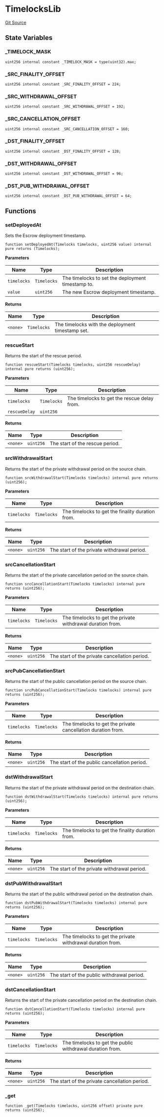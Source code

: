 # TimelocksLib
[Git Source](https://github.com/1inch/cross-chain-swap/blob/953335457652894d3aa7caf6353d8c55f2e2a675/contracts/libraries/TimelocksLib.sol)


## State Variables
### _TIMELOCK_MASK

```solidity
uint256 internal constant _TIMELOCK_MASK = type(uint32).max;
```


### _SRC_FINALITY_OFFSET

```solidity
uint256 internal constant _SRC_FINALITY_OFFSET = 224;
```


### _SRC_WITHDRAWAL_OFFSET

```solidity
uint256 internal constant _SRC_WITHDRAWAL_OFFSET = 192;
```


### _SRC_CANCELLATION_OFFSET

```solidity
uint256 internal constant _SRC_CANCELLATION_OFFSET = 160;
```


### _DST_FINALITY_OFFSET

```solidity
uint256 internal constant _DST_FINALITY_OFFSET = 128;
```


### _DST_WITHDRAWAL_OFFSET

```solidity
uint256 internal constant _DST_WITHDRAWAL_OFFSET = 96;
```


### _DST_PUB_WITHDRAWAL_OFFSET

```solidity
uint256 internal constant _DST_PUB_WITHDRAWAL_OFFSET = 64;
```


## Functions
### setDeployedAt

Sets the Escrow deployment timestamp.


```solidity
function setDeployedAt(Timelocks timelocks, uint256 value) internal pure returns (Timelocks);
```
**Parameters**

|Name|Type|Description|
|----|----|-----------|
|`timelocks`|`Timelocks`|The timelocks to set the deployment timestamp to.|
|`value`|`uint256`|The new Escrow deployment timestamp.|

**Returns**

|Name|Type|Description|
|----|----|-----------|
|`<none>`|`Timelocks`|The timelocks with the deployment timestamp set.|


### rescueStart

Returns the start of the rescue period.


```solidity
function rescueStart(Timelocks timelocks, uint256 rescueDelay) internal pure returns (uint256);
```
**Parameters**

|Name|Type|Description|
|----|----|-----------|
|`timelocks`|`Timelocks`|The timelocks to get the rescue delay from.|
|`rescueDelay`|`uint256`||

**Returns**

|Name|Type|Description|
|----|----|-----------|
|`<none>`|`uint256`|The start of the rescue period.|


### srcWithdrawalStart

Returns the start of the private withdrawal period on the source chain.


```solidity
function srcWithdrawalStart(Timelocks timelocks) internal pure returns (uint256);
```
**Parameters**

|Name|Type|Description|
|----|----|-----------|
|`timelocks`|`Timelocks`|The timelocks to get the finality duration from.|

**Returns**

|Name|Type|Description|
|----|----|-----------|
|`<none>`|`uint256`|The start of the private withdrawal period.|


### srcCancellationStart

Returns the start of the private cancellation period on the source chain.


```solidity
function srcCancellationStart(Timelocks timelocks) internal pure returns (uint256);
```
**Parameters**

|Name|Type|Description|
|----|----|-----------|
|`timelocks`|`Timelocks`|The timelocks to get the private withdrawal duration from.|

**Returns**

|Name|Type|Description|
|----|----|-----------|
|`<none>`|`uint256`|The start of the private cancellation period.|


### srcPubCancellationStart

Returns the start of the public cancellation period on the source chain.


```solidity
function srcPubCancellationStart(Timelocks timelocks) internal pure returns (uint256);
```
**Parameters**

|Name|Type|Description|
|----|----|-----------|
|`timelocks`|`Timelocks`|The timelocks to get the private cancellation duration from.|

**Returns**

|Name|Type|Description|
|----|----|-----------|
|`<none>`|`uint256`|The start of the public cancellation period.|


### dstWithdrawalStart

Returns the start of the private withdrawal period on the destination chain.


```solidity
function dstWithdrawalStart(Timelocks timelocks) internal pure returns (uint256);
```
**Parameters**

|Name|Type|Description|
|----|----|-----------|
|`timelocks`|`Timelocks`|The timelocks to get the finality duration from.|

**Returns**

|Name|Type|Description|
|----|----|-----------|
|`<none>`|`uint256`|The start of the private withdrawal period.|


### dstPubWithdrawalStart

Returns the start of the public withdrawal period on the destination chain.


```solidity
function dstPubWithdrawalStart(Timelocks timelocks) internal pure returns (uint256);
```
**Parameters**

|Name|Type|Description|
|----|----|-----------|
|`timelocks`|`Timelocks`|The timelocks to get the private withdrawal duration from.|

**Returns**

|Name|Type|Description|
|----|----|-----------|
|`<none>`|`uint256`|The start of the public withdrawal period.|


### dstCancellationStart

Returns the start of the private cancellation period on the destination chain.


```solidity
function dstCancellationStart(Timelocks timelocks) internal pure returns (uint256);
```
**Parameters**

|Name|Type|Description|
|----|----|-----------|
|`timelocks`|`Timelocks`|The timelocks to get the public withdrawal duration from.|

**Returns**

|Name|Type|Description|
|----|----|-----------|
|`<none>`|`uint256`|The start of the private cancellation period.|


### _get


```solidity
function _get(Timelocks timelocks, uint256 offset) private pure returns (uint256);
```

